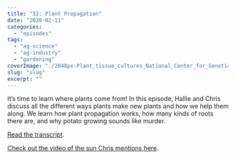 ```yaml
---
title: "32: Plant Propagation"
date: "2020-02-11"
categories: 
  - "episodes"
tags: 
  - "ag-science"
  - "ag-industry"
  - "gardening"
coverImage: "./2048px-Plant_tissue_cultures_National_Center_for_Genetic_Resources_Preservation_USDA.jpg"
slug: "slug"
excerpt: ""
---
```


It’s time to learn where plants come from! In this episode, Hallie and Chris discuss all the different ways plants make new plants and how we help them along. We learn how plant propagation works, how many kinds of roots there are, and why potato growing sounds like murder.

[Read the transcript](https://onetogrowonpod.com/32-plant-propagation/).

[Check out the video of the sun Chris mentions here](https://www.youtube.com/watch?v=znBesUwVOok).
